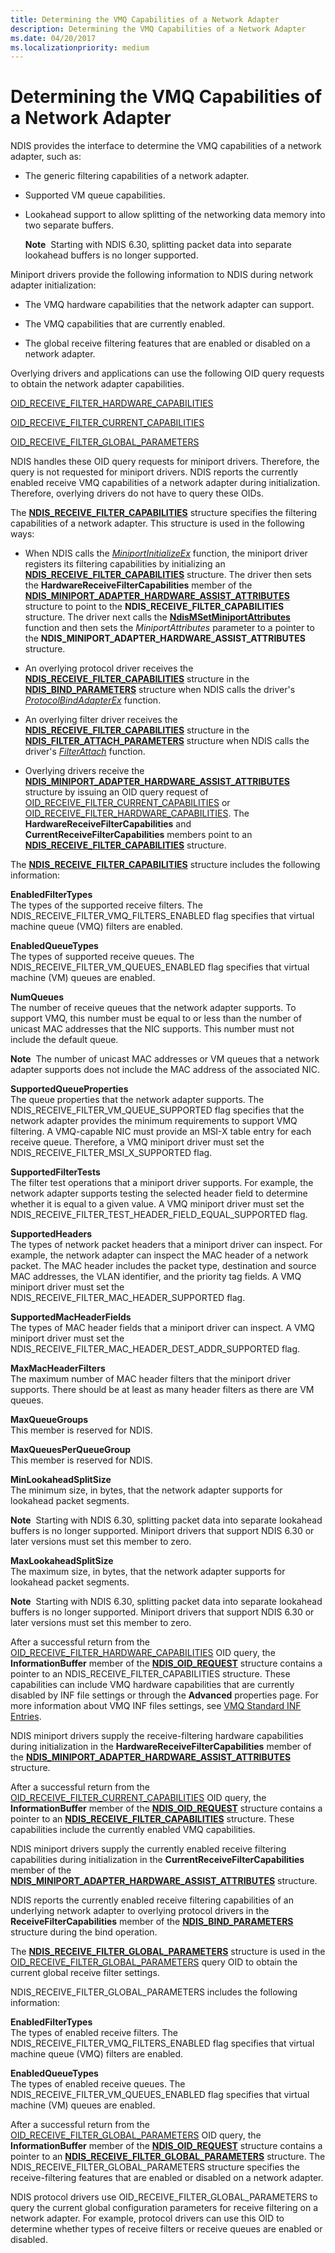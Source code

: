 ```yaml
---
title: Determining the VMQ Capabilities of a Network Adapter
description: Determining the VMQ Capabilities of a Network Adapter
ms.date: 04/20/2017
ms.localizationpriority: medium
---
```


# Determining the VMQ Capabilities of a Network Adapter





NDIS provides the interface to determine the VMQ capabilities of a network adapter, such as:

-   The generic filtering capabilities of a network adapter.

-   Supported VM queue capabilities.

-   Lookahead support to allow splitting of the networking data memory into two separate buffers.

    **Note**  Starting with NDIS 6.30, splitting packet data into separate lookahead buffers is no longer supported.

     

Miniport drivers provide the following information to NDIS during network adapter initialization:

-   The VMQ hardware capabilities that the network adapter can support.

-   The VMQ capabilities that are currently enabled.

-   The global receive filtering features that are enabled or disabled on a network adapter.

Overlying drivers and applications can use the following OID query requests to obtain the network adapter capabilities.

[OID\_RECEIVE\_FILTER\_HARDWARE\_CAPABILITIES](./oid-receive-filter-hardware-capabilities.md)

[OID\_RECEIVE\_FILTER\_CURRENT\_CAPABILITIES](./oid-receive-filter-current-capabilities.md)

[OID\_RECEIVE\_FILTER\_GLOBAL\_PARAMETERS](./oid-receive-filter-global-parameters.md)

NDIS handles these OID query requests for miniport drivers. Therefore, the query is not requested for miniport drivers. NDIS reports the currently enabled receive VMQ capabilities of a network adapter during initialization. Therefore, overlying drivers do not have to query these OIDs.

The [**NDIS\_RECEIVE\_FILTER\_CAPABILITIES**](/windows-hardware/drivers/ddi/ntddndis/ns-ntddndis-_ndis_receive_filter_capabilities) structure specifies the filtering capabilities of a network adapter. This structure is used in the following ways:

-   When NDIS calls the [*MiniportInitializeEx*](/windows-hardware/drivers/ddi/ndis/nc-ndis-miniport_initialize) function, the miniport driver registers its filtering capabilities by initializing an [**NDIS\_RECEIVE\_FILTER\_CAPABILITIES**](/windows-hardware/drivers/ddi/ntddndis/ns-ntddndis-_ndis_receive_filter_capabilities) structure. The driver then sets the **HardwareReceiveFilterCapabilities** member of the [**NDIS\_MINIPORT\_ADAPTER\_HARDWARE\_ASSIST\_ATTRIBUTES**](/windows-hardware/drivers/ddi/ndis/ns-ndis-_ndis_miniport_adapter_hardware_assist_attributes) structure to point to the **NDIS\_RECEIVE\_FILTER\_CAPABILITIES** structure. The driver next calls the [**NdisMSetMiniportAttributes**](/windows-hardware/drivers/ddi/ndis/nf-ndis-ndismsetminiportattributes) function and then sets the *MiniportAttributes* parameter to a pointer to the **NDIS\_MINIPORT\_ADAPTER\_HARDWARE\_ASSIST\_ATTRIBUTES** structure.

-   An overlying protocol driver receives the [**NDIS\_RECEIVE\_FILTER\_CAPABILITIES**](/windows-hardware/drivers/ddi/ntddndis/ns-ntddndis-_ndis_receive_filter_capabilities) structure in the [**NDIS\_BIND\_PARAMETERS**](/windows-hardware/drivers/ddi/ndis/ns-ndis-_ndis_bind_parameters) structure when NDIS calls the driver's [*ProtocolBindAdapterEx*](/windows-hardware/drivers/ddi/ndis/nc-ndis-protocol_bind_adapter_ex) function.

-   An overlying filter driver receives the [**NDIS\_RECEIVE\_FILTER\_CAPABILITIES**](/windows-hardware/drivers/ddi/ntddndis/ns-ntddndis-_ndis_receive_filter_capabilities) structure in the [**NDIS\_FILTER\_ATTACH\_PARAMETERS**](/windows-hardware/drivers/ddi/ndis/ns-ndis-_ndis_filter_attach_parameters) structure when NDIS calls the driver's [*FilterAttach*](/windows-hardware/drivers/ddi/ndis/nc-ndis-filter_attach) function.

-   Overlying drivers receive the [**NDIS\_MINIPORT\_ADAPTER\_HARDWARE\_ASSIST\_ATTRIBUTES**](/windows-hardware/drivers/ddi/ndis/ns-ndis-_ndis_miniport_adapter_hardware_assist_attributes) structure by issuing an OID query request of [OID\_RECEIVE\_FILTER\_CURRENT\_CAPABILITIES](./oid-receive-filter-current-capabilities.md) or [OID\_RECEIVE\_FILTER\_HARDWARE\_CAPABILITIES](./oid-receive-filter-hardware-capabilities.md). The **HardwareReceiveFilterCapabilities** and **CurrentReceiveFilterCapabilities** members point to an [**NDIS\_RECEIVE\_FILTER\_CAPABILITIES**](/windows-hardware/drivers/ddi/ntddndis/ns-ntddndis-_ndis_receive_filter_capabilities) structure.

The [**NDIS\_RECEIVE\_FILTER\_CAPABILITIES**](/windows-hardware/drivers/ddi/ntddndis/ns-ntddndis-_ndis_receive_filter_capabilities) structure includes the following information:

<a href="" id="enabledfiltertypes"></a>**EnabledFilterTypes**  
The types of the supported receive filters. The NDIS\_RECEIVE\_FILTER\_VMQ\_FILTERS\_ENABLED flag specifies that virtual machine queue (VMQ) filters are enabled.

<a href="" id="enabledqueuetypes"></a>**EnabledQueueTypes**  
The types of supported receive queues. The NDIS\_RECEIVE\_FILTER\_VM\_QUEUES\_ENABLED flag specifies that virtual machine (VM) queues are enabled.

<a href="" id="numqueues"></a>**NumQueues**  
The number of receive queues that the network adapter supports. To support VMQ, this number must be equal to or less than the number of unicast MAC addresses that the NIC supports. This number must not include the default queue.

**Note**  The number of unicast MAC addresses or VM queues that a network adapter supports does not include the MAC address of the associated NIC.

 

<a href="" id="supportedqueueproperties"></a>**SupportedQueueProperties**  
The queue properties that the network adapter supports. The NDIS\_RECEIVE\_FILTER\_VM\_QUEUE\_SUPPORTED flag specifies that the network adapter provides the minimum requirements to support VMQ filtering. A VMQ-capable NIC must provide an MSI-X table entry for each receive queue. Therefore, a VMQ miniport driver must set the NDIS\_RECEIVE\_FILTER\_MSI\_X\_SUPPORTED flag.

<a href="" id="supportedfiltertests"></a>**SupportedFilterTests**  
The filter test operations that a miniport driver supports. For example, the network adapter supports testing the selected header field to determine whether it is equal to a given value. A VMQ miniport driver must set the NDIS\_RECEIVE\_FILTER\_TEST\_HEADER\_FIELD\_EQUAL\_SUPPORTED flag.

<a href="" id="supportedheaders"></a>**SupportedHeaders**  
The types of network packet headers that a miniport driver can inspect. For example, the network adapter can inspect the MAC header of a network packet. The MAC header includes the packet type, destination and source MAC addresses, the VLAN identifier, and the priority tag fields. A VMQ miniport driver must set the NDIS\_RECEIVE\_FILTER\_MAC\_HEADER\_SUPPORTED flag.

<a href="" id="supportedmacheaderfields"></a>**SupportedMacHeaderFields**  
The types of MAC header fields that a miniport driver can inspect. A VMQ miniport driver must set the NDIS\_RECEIVE\_FILTER\_MAC\_HEADER\_DEST\_ADDR\_SUPPORTED flag.

<a href="" id="maxmacheaderfilters"></a>**MaxMacHeaderFilters**  
The maximum number of MAC header filters that the miniport driver supports. There should be at least as many header filters as there are VM queues.

<a href="" id="maxqueuegroups"></a>**MaxQueueGroups**  
This member is reserved for NDIS.

<a href="" id="maxqueuesperqueuegroup"></a>**MaxQueuesPerQueueGroup**  
This member is reserved for NDIS.

<a href="" id="minlookaheadsplitsize"></a>**MinLookaheadSplitSize**  
The minimum size, in bytes, that the network adapter supports for lookahead packet segments.

**Note**  Starting with NDIS 6.30, splitting packet data into separate lookahead buffers is no longer supported. Miniport drivers that support NDIS 6.30 or later versions must set this member to zero.

 

<a href="" id="maxlookaheadsplitsize"></a>**MaxLookaheadSplitSize**  
The maximum size, in bytes, that the network adapter supports for lookahead packet segments.

**Note**  Starting with NDIS 6.30, splitting packet data into separate lookahead buffers is no longer supported. Miniport drivers that support NDIS 6.30 or later versions must set this member to zero.

 

After a successful return from the [OID\_RECEIVE\_FILTER\_HARDWARE\_CAPABILITIES](./oid-receive-filter-hardware-capabilities.md) OID query, the **InformationBuffer** member of the [**NDIS\_OID\_REQUEST**](/windows-hardware/drivers/ddi/oidrequest/ns-oidrequest-ndis_oid_request) structure contains a pointer to an NDIS\_RECEIVE\_FILTER\_CAPABILITIES structure. These capabilities can include VMQ hardware capabilities that are currently disabled by INF file settings or through the **Advanced** properties page. For more information about VMQ INF files settings, see [VMQ Standard INF Entries](./standardized-inf-keywords-for-vmq.md).

NDIS miniport drivers supply the receive-filtering hardware capabilities during initialization in the **HardwareReceiveFilterCapabilities** member of the [**NDIS\_MINIPORT\_ADAPTER\_HARDWARE\_ASSIST\_ATTRIBUTES**](/windows-hardware/drivers/ddi/ndis/ns-ndis-_ndis_miniport_adapter_hardware_assist_attributes) structure.

After a successful return from the [OID\_RECEIVE\_FILTER\_CURRENT\_CAPABILITIES](./oid-receive-filter-current-capabilities.md) OID query, the **InformationBuffer** member of the [**NDIS\_OID\_REQUEST**](/windows-hardware/drivers/ddi/oidrequest/ns-oidrequest-ndis_oid_request) structure contains a pointer to an [**NDIS\_RECEIVE\_FILTER\_CAPABILITIES**](/windows-hardware/drivers/ddi/ntddndis/ns-ntddndis-_ndis_receive_filter_capabilities) structure. These capabilities include the currently enabled VMQ capabilities.

NDIS miniport drivers supply the currently enabled receive filtering capabilities during initialization in the **CurrentReceiveFilterCapabilities** member of the [**NDIS\_MINIPORT\_ADAPTER\_HARDWARE\_ASSIST\_ATTRIBUTES**](/windows-hardware/drivers/ddi/ndis/ns-ndis-_ndis_miniport_adapter_hardware_assist_attributes) structure.

NDIS reports the currently enabled receive filtering capabilities of an underlying network adapter to overlying protocol drivers in the **ReceiveFilterCapabilities** member of the [**NDIS\_BIND\_PARAMETERS**](/windows-hardware/drivers/ddi/ndis/ns-ndis-_ndis_bind_parameters) structure during the bind operation.

The [**NDIS\_RECEIVE\_FILTER\_GLOBAL\_PARAMETERS**](/windows-hardware/drivers/ddi/ntddndis/ns-ntddndis-_ndis_receive_filter_global_parameters) structure is used in the [OID\_RECEIVE\_FILTER\_GLOBAL\_PARAMETERS](./oid-receive-filter-global-parameters.md) query OID to obtain the current global receive filter settings.

NDIS\_RECEIVE\_FILTER\_GLOBAL\_PARAMETERS includes the following information:

<a href="" id="enabledfiltertypes"></a>**EnabledFilterTypes**  
The types of enabled receive filters. The NDIS\_RECEIVE\_FILTER\_VMQ\_FILTERS\_ENABLED flag specifies that virtual machine queue (VMQ) filters are enabled.

<a href="" id="enabledqueuetypes"></a>**EnabledQueueTypes**  
The types of enabled receive queues. The NDIS\_RECEIVE\_FILTER\_VM\_QUEUES\_ENABLED flag specifies that virtual machine (VM) queues are enabled.

After a successful return from the [OID\_RECEIVE\_FILTER\_GLOBAL\_PARAMETERS](./oid-receive-filter-global-parameters.md) OID query, the **InformationBuffer** member of the [**NDIS\_OID\_REQUEST**](/windows-hardware/drivers/ddi/oidrequest/ns-oidrequest-ndis_oid_request) structure contains a pointer to an [**NDIS\_RECEIVE\_FILTER\_GLOBAL\_PARAMETERS**](/windows-hardware/drivers/ddi/ntddndis/ns-ntddndis-_ndis_receive_filter_global_parameters) structure. The NDIS\_RECEIVE\_FILTER\_GLOBAL\_PARAMETERS structure specifies the receive-filtering features that are enabled or disabled on a network adapter.

NDIS protocol drivers use OID\_RECEIVE\_FILTER\_GLOBAL\_PARAMETERS to query the current global configuration parameters for receive filtering on a network adapter. For example, protocol drivers can use this OID to determine whether types of receive filters or receive queues are enabled or disabled.

 


